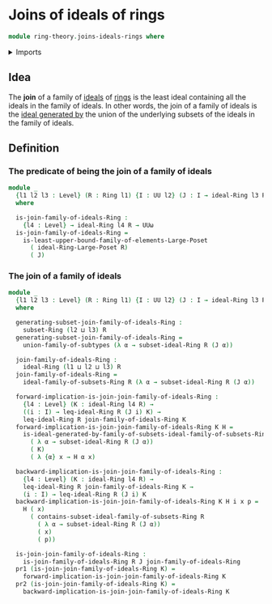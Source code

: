 # Joins of ideals of rings

```agda
module ring-theory.joins-ideals-rings where
```

<details><summary>Imports</summary>

```agda
open import foundation.dependent-pair-types
open import foundation.existential-quantification
open import foundation.identity-types
open import foundation.propositional-truncations
open import foundation.unions-subtypes
open import foundation.universe-levels

open import order-theory.least-upper-bounds-large-posets

open import ring-theory.ideals-generated-by-subsets-rings
open import ring-theory.ideals-rings
open import ring-theory.posets-of-ideals-rings
open import ring-theory.products-of-ideals-rings
open import ring-theory.rings
open import ring-theory.subsets-rings
```

</details>

## Idea

The **join** of a family of [ideals](ring-theory.ideals-rings.md) of
[rings](ring-theory.rings.md) is the least ideal containing all the ideals in
the family of ideals. In other words, the join of a family of ideals is the
[ideal generated by](ring-theory.ideals-generated-by-subsets-rings.md) the union
of the underlying subsets of the ideals in the family of ideals.

## Definition

### The predicate of being the join of a family of ideals

```agda
module _
  {l1 l2 l3 : Level} (R : Ring l1) {I : UU l2} (J : I → ideal-Ring l3 R)
  where

  is-join-family-of-ideals-Ring :
    {l4 : Level} → ideal-Ring l4 R → UUω
  is-join-family-of-ideals-Ring =
    is-least-upper-bound-family-of-elements-Large-Poset
      ( ideal-Ring-Large-Poset R)
      ( J)
```

### The join of a family of ideals

```agda
module _
  {l1 l2 l3 : Level} (R : Ring l1) {I : UU l2} (J : I → ideal-Ring l3 R)
  where

  generating-subset-join-family-of-ideals-Ring :
    subset-Ring (l2 ⊔ l3) R
  generating-subset-join-family-of-ideals-Ring =
    union-family-of-subtypes (λ α → subset-ideal-Ring R (J α))

  join-family-of-ideals-Ring :
    ideal-Ring (l1 ⊔ l2 ⊔ l3) R
  join-family-of-ideals-Ring =
    ideal-family-of-subsets-Ring R (λ α → subset-ideal-Ring R (J α))

  forward-implication-is-join-join-family-of-ideals-Ring :
    {l4 : Level} (K : ideal-Ring l4 R) →
    ((i : I) → leq-ideal-Ring R (J i) K) →
    leq-ideal-Ring R join-family-of-ideals-Ring K
  forward-implication-is-join-join-family-of-ideals-Ring K H =
    is-ideal-generated-by-family-of-subsets-ideal-family-of-subsets-Ring R
      ( λ α → subset-ideal-Ring R (J α))
      ( K)
      ( λ {α} x → H α x)

  backward-implication-is-join-join-family-of-ideals-Ring :
    {l4 : Level} (K : ideal-Ring l4 R) →
    leq-ideal-Ring R join-family-of-ideals-Ring K →
    (i : I) → leq-ideal-Ring R (J i) K
  backward-implication-is-join-join-family-of-ideals-Ring K H i x p =
    H ( x)
      ( contains-subset-ideal-family-of-subsets-Ring R
        ( λ α → subset-ideal-Ring R (J α))
        ( x)
        ( p))

  is-join-join-family-of-ideals-Ring :
    is-join-family-of-ideals-Ring R J join-family-of-ideals-Ring
  pr1 (is-join-join-family-of-ideals-Ring K) =
    forward-implication-is-join-join-family-of-ideals-Ring K
  pr2 (is-join-join-family-of-ideals-Ring K) =
    backward-implication-is-join-join-family-of-ideals-Ring K
```
